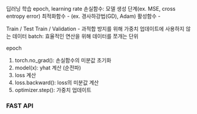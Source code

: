딥러닝 학습
epoch, learning rate
손실함수: 모델 생성 단계(ex. MSE, cross entropy error)
최적화함수 - (ex. 경사하강법(GD), Adam)
활성함수 - 

Train / Test
Train / Validation - 과적합 방지를 위해 가중치 업데이트에 사용하지 않는 데이터
batch: 효율적인 연산을 위해 데이터를 쪼개는 단위

epoch
1. torch.no_grad(): 손실함수의 미분값 초기화
2. model(x): yhat 계산 (순전파)
3. loss 계산
4. loss.backward(): loss의 미분값 계산
5. optimizer.step(): 가중치 업데이트


### FAST API